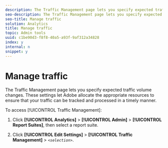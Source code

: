 ```yaml
---
description: The Traffic Management page lets you specify expected traffic volume changes. These settings let Adobe allocate the appropriate resources to ensure that your traffic can be tracked and processed in a timely manner.
seo-description: The Traffic Management page lets you specify expected traffic volume changes. These settings let Adobe allocate the appropriate resources to ensure that your traffic can be tracked and processed in a timely manner.
seo-title: Manage traffic
solution: Analytics
title: Manage traffic
topic: Admin tools
uuid: c1be90d3-f8f8-40a5-a93f-9af312a34828
index: y
internal: n
snippet: y
---
```


# Manage traffic

The Traffic Management page lets you specify expected traffic volume changes. These settings let Adobe allocate the appropriate resources to ensure that your traffic can be tracked and processed in a timely manner.

To access [!UICONTROL Traffic Management]:

1. Click **[!UICONTROL Analytics]** > **[!UICONTROL Admin]** > **[!UICONTROL Report Suites]**, then select a report suite. 

1. Click **[!UICONTROL Edit Settings]** > **[!UICONTROL Traffic Management]** > *`<selection>`*.
